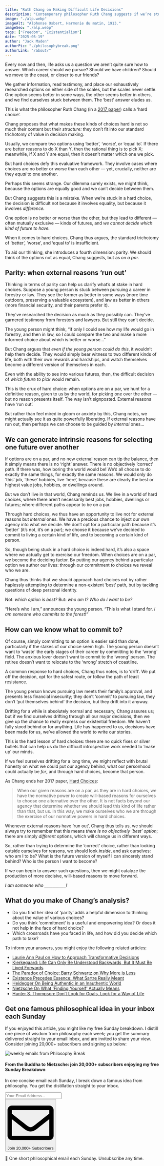 ```yaml
---
title: "Ruth Chang on Making Difficult Life Decisions"
description: "Contemporary philosopher Ruth Chang suggests if we’re stuck in a hard life choice, we shouldn’t fool ourselves into thinking there must be a ‘best’ path; often there are simply different paths, which will change us in different ways. We can move forward by introspecting on who we wish to become."
image: "./alp.webp"
imageAlt: "Alphonse Osbert, Harmonie du matin, 1913."
imageSeo: "./alp.webp"
tags: ["Freedom", "Existentialism"]
date: "2025-05-19"
author: "Jack Maden"
authorPic: "./philosophybreak.png"
authorLink: "/about/"
---
```


<span class="big-letter">E</span>very now and then, life asks us a question we aren’t quite sure how to answer. Which career should we pursue? Should we have children? Should we move to the coast, or closer to our friends?

We gather information, read testimony, and place our exhaustively researched options on either side of the scales, but the scales never settle. One option seems better in some ways, the other seems better in others, and we find ourselves stuck between them. The ‘best’ answer eludes us.

This is what the philosopher Ruth Chang (in a [2017 paper](https://philpapers.org/rec/CHAHC-8)) calls a ‘hard choice’.

Chang proposes that what makes these kinds of choices hard is not so much their content but their _structure:_ they don’t fit into our standard trichotomy of value in decision making. 

Usually, we compare two options using ‘better’, ‘worse’, or ‘equal to’. If there are better reasons to do X than Y, then the rational thing is to pick X; meanwhile, if X and Y are equal, then it doesn’t matter which one we pick.

But hard choices defy this evaluative framework. They involve cases where choices are no better or worse than each other — yet, crucially, neither are they _equal_ to one another.

Perhaps this seems strange. Our dilemma surely exists, we might think, because the options are equally good and we can’t decide between them.

But Chang suggests this is a mistake. When we’re stuck in a hard choice, the decision is difficult not because it involves equality, but because it involves _difference._ 

One option is no better or worse than the other, but they lead to different — often mutually exclusive — kinds of futures, and _we cannot decide which kind of future to have._

When it comes to hard choices, Chang thus argues, the standard trichotomy of ‘better’, ‘worse’, and ‘equal to’ is insufficient.

To aid our thinking, she introduces a fourth dimension: parity. We should think of the options not as equal, Chang suggests, but as _on a par._

## Parity: when external reasons ‘run out’

<span class="big-letter">T</span>hinking in terms of parity can help us clarify what’s at stake in hard choices. Suppose a young person is stuck between pursuing a career in forestry or law. They see the former as better in some ways (more time outdoors, preserving a valuable ecosystem), and law as better in others (more financial security, and their parents prefer it). 

They’ve researched the decision as much as they possibly can. They’ve garnered testimony from foresters and lawyers. But still they can’t decide.

The young person might think, “if only I could see how my life would go in forestry, and then in law, so I could compare the two and make a more informed choice about which is better or worse…”

But Chang argues that _even if the young person could do this_, it wouldn’t help them decide. They would simply bear witness to two different kinds of life, both with their own rewards and hardships, and watch themselves become a different version of themselves in each.

Even with the ability to see into various futures, then, the difficult decision of _which future to pick_ would remain.

This is the crux of hard choice: when options are on a par, we hunt for a definitive reason, given to us by the world, for picking one over the other — but no reason presents itself. The way isn’t signposted. External reasons have ‘run out’.

But rather than feel mired in gloom or anxiety by this, Chang notes, we might actually see it as quite powerfully liberating. If external reasons have run out, then perhaps we can choose to be guided by _internal_ ones…
 
## We can generate intrinsic reasons for selecting one future over another

<span class="big-letter">I</span>f options are on a par, and no new external reason can tip the balance, then it simply means there is no ‘right’ answer. There is no objectively ‘correct’ path. If there was, how boring the world would be! We’d all choose to do exactly the same things, for exactly the same reasons. We would only do ‘this’ job, ‘these’ hobbies, live ‘here’, because these are clearly the best or highest value jobs, hobbies, or dwellings around.

But we don’t live in that world, Chang reminds us. We live in a world of hard choices, where there aren’t necessarily best jobs, hobbies, dwellings or futures; where different paths appear to be on a par.

Through hard choices, we thus have an opportunity to live not for external reasons but _internal_ ones. We have a precious chance to inject our own agency into what we decide. We don’t opt for a particular path because it’s ‘better’ (it’s not, it’s on a par); we choose it because we’ve decided to commit to living a certain kind of life, and to becoming a certain kind of person.

So, though being stuck in a hard choice is indeed hard, it’s also a space where we actually get to exercise our freedom. When choices are on a par, _we_ become the deciding factor. By putting our agency behind a particular option we author our lives: through our commitment to choices we reveal who we are. 

Chang thus thinks that we should approach hard choices not by rather haplessly attempting to determine a non-existent ‘best’ path, but by tackling questions of deep personal identity.

Not: _which option is best?_ But: _who am I? Who do I want to be?_

“Here’s who I am,” announces the young person. “This is what I stand for. _I am someone who commits to the forest!”_

## How can we know what to commit to?

<span class="big-letter">O</span>f course, simply committing to an option is easier said than done, particularly if the stakes of our choice seem high. The young person doesn’t want to ‘waste’ the early stages of their career by committing to the ‘wrong’ field. The anxious lover doesn’t want to commit to the ‘wrong’ person. The retiree doesn’t want to relocate to the ‘wrong’ stretch of coastline. 

A common response to hard choices, Chang thus notes, is to ‘drift’. We put off the decision, opt for the safest route, or follow the path of least resistance. 

The young person knows pursuing law meets their family’s approval, and presents less financial insecurity; they don’t ‘commit’ to pursuing law, they don’t ‘put themselves behind’ the decision, but they drift into it anyway.

Drifting for a while is absolutely normal and necessary, Chang assures us; but if we find ourselves drifting through all our major decisions, then we give up the chance to really express our existential freedom. We haven’t fully stood behind or for anything. Life has happened to us, decisions have been made for us, we’ve allowed the world to write our stories.

This is the hard lesson of hard choices: there are no quick fixes or silver bullets that can help us do the difficult introspective work needed to ‘make up’ our minds. 

If we feel ourselves drifting for a long time, we might reflect with brutal honesty on what we could put our agency behind, what our personhood could actually be _for_, and through hard choices, become that person.

As Chang ends her 2017 paper, [Hard Choices]((https://philpapers.org/rec/CHAHC-8)):

>When our given reasons are on a par, as they are in hard choices, we have the normative power to create will-based reasons for ourselves to choose one alternative over the other. It is not facts beyond our agency that determine whether we should lead this kind of life rather than that, but us. In this way, we make ourselves who we are through the exercise of our normative powers in hard choices.

Whenever external reasons have ‘run out’, Chang thus tells us, we should always try to remember that this means _there is no objectively ‘best’ option_; there are simply _different_ options, which will change us in different ways.

So, rather than trying to determine the ‘correct’ choice, rather than looking outside ourselves for reasons, we should look _inside_, and ask ourselves: who am I to be? What is the future version of myself I can sincerely stand behind? Who is the person I want to become?

If we can begin to answer such questions, then we might catalyze the production of more decisive, will-based reasons to move forward.

*I am someone who ___________!*

## What do you make of Chang’s analysis?

- Do you find her idea of ‘parity’ adds a helpful dimension to thinking about the value of various choices?
- Do you think ‘commitment’ is a useful and empowering idea? Or does it not help in the face of hard choice?
- Which crossroads have you faced in life, and how did you decide which path to take?

To inform your answers, you might enjoy the following related articles:

- [Laurie Ann Paul on How to Approach Transformative Decisions](/articles/laurie-ann-paul-on-how-to-approach-transformative-decisions/)
- [Kierkegaard: Life Can Only Be Understood Backwards, But It Must Be Lived Forwards](/articles/kierkegaard-life-can-only-be-understood-backwards-but-must-be-lived-forwards/)
- [The Paradox of Choice: Barry Schwartz on Why More is Less](/articles/the-paradox-of-choice-barry-schwartz-on-why-more-is-less/)
- [Existence Precedes Essence: What Sartre Really Meant](/articles/existence-precedes-essence-what-sartre-really-meant/)
- [Heidegger On Being Authentic in an Inauthentic World](/articles/heidegger-on-being-authentic-in-an-inauthentic-world/)
- [​Nietzsche On What ‘Finding Yourself’ Actually Means](/articles/nietzsche-on-what-finding-yourself-actually-means/)
- [Hunter S. Thompson: Don’t Look for Goals, Look for a Way of Life](/articles/hunter-s-thompson-dont-look-for-goals-look-for-a-way-of-life/)

## Get one famous philosophical idea in your inbox each Sunday

<span class="big-letter">I</span>f you enjoyed this article, you might like my free Sunday breakdown. I distill one piece of wisdom from philosophy each week; you get the summary delivered straight to your email inbox, and are invited to share your view. Consider joining 20,000+ subscribers and signing up below:

<!--big subscribe-->
<div class="course-promo darkradial-background subscribe text-center">
    <img src="/static/6313d50bc32799a6c869239128784c7b/e7f7a/weekly-break.webp" alt="weekly emails from Philosophy Break">
    <h4>From the Buddha to Nietzsche: join 20,000+ subscribers enjoying my free Sunday Breakdown</h4>
    <p class="small-grey-font no-mar-bottom">In one concise email each Sunday, I break down a famous idea from philosophy. You get the distillation straight to your inbox.</p>
    <div class="small-pad-top">
        <form action="https://app.convertkit.com/forms/5812400/subscriptions" method="post" data-sv-form="5812400" data-uid="be0e52d3c0" data-format="inline" data-version="6" data-options="{&quot;settings&quot;:{&quot;after_subscribe&quot;:{&quot;action&quot;:&quot;message&quot;,&quot;success_message&quot;:&quot;Thank you, philosopher! Your welcome email will land in your inbox shortly.&quot;,&quot;redirect_url&quot;:&quot;/thank-you/&quot;},&quot;analytics&quot;:{&quot;google&quot;:null,&quot;fathom&quot;:null,&quot;facebook&quot;:null,&quot;segment&quot;:null,&quot;pinterest&quot;:null,&quot;sparkloop&quot;:null,&quot;googletagmanager&quot;:null},&quot;modal&quot;:{&quot;trigger&quot;:&quot;timer&quot;,&quot;scroll_percentage&quot;:null,&quot;timer&quot;:5,&quot;devices&quot;:&quot;all&quot;,&quot;show_once_every&quot;:15},&quot;powered_by&quot;:{&quot;show&quot;:false,&quot;url&quot;:&quot;https://convertkit.com/features/forms?utm_campaign=poweredby&amp;utm_content=form&amp;utm_medium=referral&amp;utm_source=dynamic&quot;},&quot;recaptcha&quot;:{&quot;enabled&quot;:false},&quot;return_visitor&quot;:{&quot;action&quot;:&quot;show&quot;,&quot;custom_content&quot;:&quot;&quot;},&quot;slide_in&quot;:{&quot;display_in&quot;:&quot;bottom_right&quot;,&quot;trigger&quot;:&quot;timer&quot;,&quot;scroll_percentage&quot;:null,&quot;timer&quot;:5,&quot;devices&quot;:&quot;all&quot;,&quot;show_once_every&quot;:15},&quot;sticky_bar&quot;:{&quot;display_in&quot;:&quot;top&quot;,&quot;trigger&quot;:&quot;timer&quot;,&quot;scroll_percentage&quot;:null,&quot;timer&quot;:5,&quot;devices&quot;:&quot;all&quot;,&quot;show_once_every&quot;:15}},&quot;version&quot;:&quot;6&quot;}" min-width="400 500 600 700 800">
        <div data-style="clean"><ul data-element="errors" data-group="alert"></ul><div data-element="fields" data-stacked="false">
            <div>
                <input name="email_address" aria-label="Your Email Address..." placeholder="Your Email Address..." required type="email" />
            </div>
            <button class="button primary" type="submit" data-element="submit"><div><div></div><div></div><div></div></div><span><svg xmlns="http://www.w3.org/2000/svg" viewBox="0 0 512 512"><path d="M464 64H48C21.49 64 0 85.49 0 112v288c0 26.51 21.49 48 48 48h416c26.51 0 48-21.49 48-48V112c0-26.51-21.49-48-48-48zm0 48v40.805c-22.422 18.259-58.168 46.651-134.587 106.49-16.841 13.247-50.201 45.072-73.413 44.701-23.208.375-56.579-31.459-73.413-44.701C106.18 199.465 70.425 171.067 48 152.805V112h416zM48 400V214.398c22.914 18.251 55.409 43.862 104.938 82.646 21.857 17.205 60.134 55.186 103.062 54.955 42.717.231 80.509-37.199 103.053-54.947 49.528-38.783 82.032-64.401 104.947-82.653V400H48z"/></svg>Join 20,000+ Subscribers</span></button>
            </div>
            </div>
        </form>
        <p class="tiny-mar-top no-mar-bottom review-font">💭 One short philosophical email each Sunday. Unsubscribe any time.</p>
    </div>
</div>
</div>